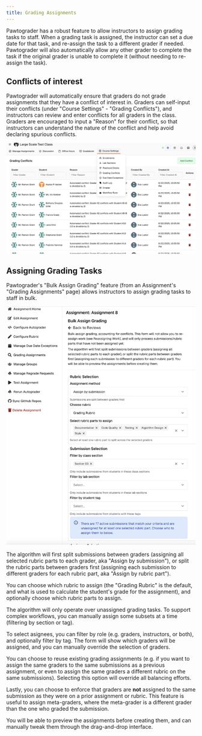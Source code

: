 ```yaml
---
title: Grading Assignments
---
```


Pawtograder has a robust feature to allow instructors to assign grading tasks to staff. When a grading task is assigned, the instructor can set a due date for that task, and re-assign the task to a different grader if needed. Pawtograder will also automatically allow any other grader to complete the task if the original grader is unable to complete it (without needing to re-assign the task).

## Conflicts of interest
Pawtograder will automatically ensure that graders do not grade assignments that they have a conflict of interest in. Graders can self-input their conflicts (under "Course Settings" - "Grading Conflicts"), and instructors can review and enter conflicts for all graders in the class. Graders are encouraged to input a "Reason" for their conflict, so that instructors can understand the nature of the conflict and help avoid declaring spurious conflicts.

![Grading Conflicts Dashboard](assets/grading-assignments-1756052760269.png)

## Assigning Grading Tasks
Pawtograder's "Bulk Assign Grading" feature (from an Assignment's "Grading Assignments" page) allows instructors to assign grading tasks to staff in bulk.

![Screenshot of Bulk Assign Grading form](assets/grading-assignments-1756052527424.png)

The algorithm will first split submissions between graders (assigning all selected rubric parts to each grader, aka "Assign by submission"), or split the rubric parts between graders first (assigning each submission to different graders for each rubric part, aka "Assign by rubric part").

You can choose which rubric to assign (the "Grading Rubric" is the default, and what is used to calculate the student's grade for the assignment), and optionally choose which rubric parts to assign.

The algorithm will only operate over unassigned grading tasks. To support complex workflows, you can manually assign some subsets at a time (filtering by section or tag). 

To select asignees, you can filter by role (e.g. graders, instructors, or both), and optionally filter by tag. The form will show which graders will be assigned, and you can manually override the selection of graders.

You can choose to reuse existing grading assignments (e.g. if you want to assign the same graders to the same submissions as a previous assignment, or even to assign the same graders a different rubric on the same submissions). Selecting this option will override all balancing efforts.

Lastly, you can choose to enforce that graders are **not** assigned to the same submission as they were on a prior assignment or rubric. This feature is useful to assign meta-graders, where the meta-grader is a different grader than the one who graded the submission.

You will be able to preview the assignments before creating them, and can manually tweak them through the drag-and-drop interface.
